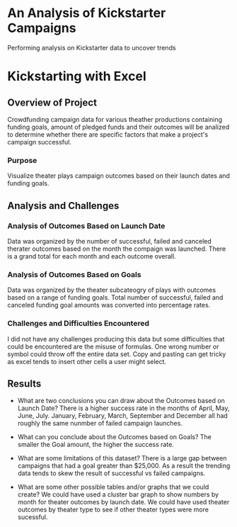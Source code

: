 # An Analysis of Kickstarter Campaigns
Performing analysis on Kickstarter data to uncover trends

# Kickstarting with Excel

## Overview of Project
Crowdfunding campaign data for various theather productions containing funding goals, amount of pledged funds and their outcomes will be analized to determine whether there are specific factors that make a project's campaign successful.

### Purpose
Visualize theater plays campaign outcomes based on their launch dates and funding goals.

## Analysis and Challenges
  

### Analysis of Outcomes Based on Launch Date
Data was organized by the number of successful, failed and canceled therater outcomes based on the month the compaign was launched. There is a grand total for each month and each outcome overall. 


### Analysis of Outcomes Based on Goals
Data was organized by the theater subcateogry of plays with outcomes based on a range of funding goals.  Total number of successful, failed and canceled funding goal amounts was converted into percentage rates. 

### Challenges and Difficulties Encountered
I did not have any challenges producing this data but some difficulties that could be encountered are the misuse of formulas.  One wrong number or symbol could throw off the entire data set.  Copy and pasting can get tricky as excel tends to insert other cells a user might select.

## Results

- What are two conclusions you can draw about the Outcomes based on Launch Date?
There is a higher success rate in the months of April, May, June, July.  January, February, March, September and December all had roughly the same nunmber of failed campaign launches.

- What can you conclude about the Outcomes based on Goals?
The smaller the Goal amount, the higher the success rate.

- What are some limitations of this dataset?
There is a large gap between campaigns that had a goal greater than $25,000.  As a result the trending data tends to skew the result of successful vs failed campaigns.

- What are some other possible tables and/or graphs that we could create?
We could have used a cluster bar graph to show numbers by month for theater outcomes by launch date.  We could have used theater outcomes by theater type to see if other theater types were more sucessful.
